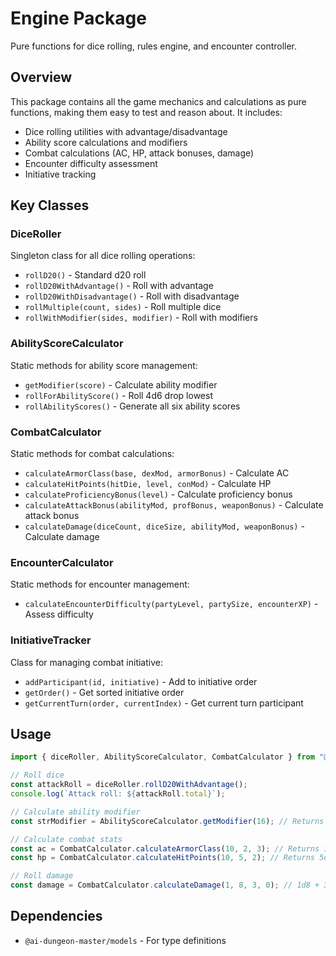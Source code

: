 # Engine Package

Pure functions for dice rolling, rules engine, and encounter controller.

## Overview

This package contains all the game mechanics and calculations as pure functions, making them easy to test and reason about. It includes:

- Dice rolling utilities with advantage/disadvantage
- Ability score calculations and modifiers
- Combat calculations (AC, HP, attack bonuses, damage)
- Encounter difficulty assessment
- Initiative tracking

## Key Classes

### DiceRoller
Singleton class for all dice rolling operations:
- `rollD20()` - Standard d20 roll
- `rollD20WithAdvantage()` - Roll with advantage
- `rollD20WithDisadvantage()` - Roll with disadvantage
- `rollMultiple(count, sides)` - Roll multiple dice
- `rollWithModifier(sides, modifier)` - Roll with modifiers

### AbilityScoreCalculator
Static methods for ability score management:
- `getModifier(score)` - Calculate ability modifier
- `rollForAbilityScore()` - Roll 4d6 drop lowest
- `rollAbilityScores()` - Generate all six ability scores

### CombatCalculator
Static methods for combat calculations:
- `calculateArmorClass(base, dexMod, armorBonus)` - Calculate AC
- `calculateHitPoints(hitDie, level, conMod)` - Calculate HP
- `calculateProficiencyBonus(level)` - Calculate proficiency bonus
- `calculateAttackBonus(abilityMod, profBonus, weaponBonus)` - Calculate attack bonus
- `calculateDamage(diceCount, diceSize, abilityMod, weaponBonus)` - Calculate damage

### EncounterCalculator
Static methods for encounter management:
- `calculateEncounterDifficulty(partyLevel, partySize, encounterXP)` - Assess difficulty

### InitiativeTracker
Class for managing combat initiative:
- `addParticipant(id, initiative)` - Add to initiative order
- `getOrder()` - Get sorted initiative order
- `getCurrentTurn(order, currentIndex)` - Get current turn participant

## Usage

```typescript
import { diceRoller, AbilityScoreCalculator, CombatCalculator } from "@ai-dungeon-master/engine";

// Roll dice
const attackRoll = diceRoller.rollD20WithAdvantage();
console.log(`Attack roll: ${attackRoll.total}`);

// Calculate ability modifier
const strModifier = AbilityScoreCalculator.getModifier(16); // Returns 3

// Calculate combat stats
const ac = CombatCalculator.calculateArmorClass(10, 2, 3); // Returns 15
const hp = CombatCalculator.calculateHitPoints(10, 5, 2); // Returns 5d10 + 10

// Roll damage
const damage = CombatCalculator.calculateDamage(1, 8, 3, 0); // 1d8 + 3
```

## Dependencies

- `@ai-dungeon-master/models` - For type definitions
